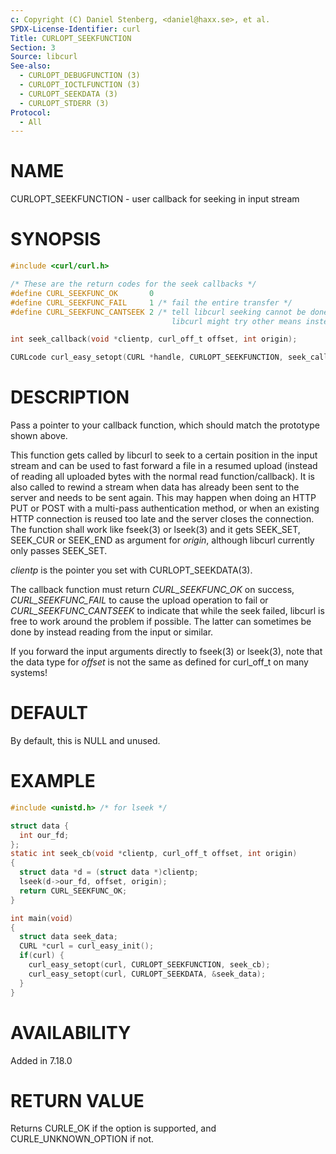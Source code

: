 ```yaml
---
c: Copyright (C) Daniel Stenberg, <daniel@haxx.se>, et al.
SPDX-License-Identifier: curl
Title: CURLOPT_SEEKFUNCTION
Section: 3
Source: libcurl
See-also:
  - CURLOPT_DEBUGFUNCTION (3)
  - CURLOPT_IOCTLFUNCTION (3)
  - CURLOPT_SEEKDATA (3)
  - CURLOPT_STDERR (3)
Protocol:
  - All
---
```


# NAME

CURLOPT_SEEKFUNCTION - user callback for seeking in input stream

# SYNOPSIS

~~~c
#include <curl/curl.h>

/* These are the return codes for the seek callbacks */
#define CURL_SEEKFUNC_OK       0
#define CURL_SEEKFUNC_FAIL     1 /* fail the entire transfer */
#define CURL_SEEKFUNC_CANTSEEK 2 /* tell libcurl seeking cannot be done, so
                                    libcurl might try other means instead */

int seek_callback(void *clientp, curl_off_t offset, int origin);

CURLcode curl_easy_setopt(CURL *handle, CURLOPT_SEEKFUNCTION, seek_callback);
~~~

# DESCRIPTION

Pass a pointer to your callback function, which should match the prototype
shown above.

This function gets called by libcurl to seek to a certain position in the
input stream and can be used to fast forward a file in a resumed upload
(instead of reading all uploaded bytes with the normal read
function/callback). It is also called to rewind a stream when data has already
been sent to the server and needs to be sent again. This may happen when doing
an HTTP PUT or POST with a multi-pass authentication method, or when an
existing HTTP connection is reused too late and the server closes the
connection. The function shall work like fseek(3) or lseek(3) and it gets
SEEK_SET, SEEK_CUR or SEEK_END as argument for *origin*, although libcurl
currently only passes SEEK_SET.

*clientp* is the pointer you set with CURLOPT_SEEKDATA(3).

The callback function must return *CURL_SEEKFUNC_OK* on success,
*CURL_SEEKFUNC_FAIL* to cause the upload operation to fail or
*CURL_SEEKFUNC_CANTSEEK* to indicate that while the seek failed, libcurl
is free to work around the problem if possible. The latter can sometimes be
done by instead reading from the input or similar.

If you forward the input arguments directly to fseek(3) or lseek(3), note that
the data type for *offset* is not the same as defined for curl_off_t on
many systems!

# DEFAULT

By default, this is NULL and unused.

# EXAMPLE

~~~c
#include <unistd.h> /* for lseek */

struct data {
  int our_fd;
};
static int seek_cb(void *clientp, curl_off_t offset, int origin)
{
  struct data *d = (struct data *)clientp;
  lseek(d->our_fd, offset, origin);
  return CURL_SEEKFUNC_OK;
}

int main(void)
{
  struct data seek_data;
  CURL *curl = curl_easy_init();
  if(curl) {
    curl_easy_setopt(curl, CURLOPT_SEEKFUNCTION, seek_cb);
    curl_easy_setopt(curl, CURLOPT_SEEKDATA, &seek_data);
  }
}
~~~

# AVAILABILITY

Added in 7.18.0

# RETURN VALUE

Returns CURLE_OK if the option is supported, and CURLE_UNKNOWN_OPTION if not.
